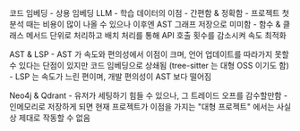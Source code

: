 코드 임베딩 - 상용 임베딩 LLM
    - 학습 데이터의 이점
    - 간편함 & 정확함
    - 프로젝트 첫 분석 때는 비용이 많이 나올 수 있으나 이후엔 AST 그래프 저장으로 미미함
    - 함수 & 클래스 메서드 단위로 처리하고 배치 처리를 통해 API 호출 횟수를 감소시켜 속도 최적화

AST & LSP
    - AST 가 속도와 편의성에서 이점이 크며, 언어 업데이트를 따라가지 못할 수 있다는 단점이 있지만 코드 임베딩으로 상쇄됨 (tree-sitter 는 대형 OSS 이기도 함)
    - LSP 는 속도가 느린 편이며, 개발 편의성이 AST 보다 떨어짐

Neo4j & Qdrant
    - 유저가 세팅하기 힘들 수 있으나, 그 트레이드 오프를 감수할만함
    - 인메모리로 저장하게 되면 현재 프로젝트가 이점을 가지는 "대형 프로젝트" 에서는 사실상 제대로 작동할 수 없음

